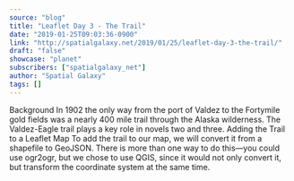 ```yaml
---
source: "blog"
title: "Leaflet Day 3 - The Trail"
date: "2019-01-25T09:03:36-0900"
link: "http://spatialgalaxy.net/2019/01/25/leaflet-day-3-the-trail/"
draft: "false"
showcase: "planet"
subscribers: ["spatialgalaxy_net"]
author: "Spatial Galaxy"
tags: []
---
```


Background In 1902 the only way from the port of Valdez to the Fortymile gold fields was a nearly 400 mile trail through the Alaska wilderness. The Valdez-Eagle trail plays a key role in novels two and three.
Adding the Trail to a Leaflet Map To add the trail to our map, we will convert it from a shapefile to GeoJSON. There is more than one way to do this&mdash;you could use ogr2ogr, but we chose to use QGIS, since it would not only convert it, but transform the coordinate system at the same time.
